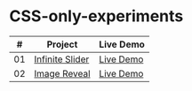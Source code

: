 # CSS-only-experiments

|  #  | Project                                                                                              | Live Demo                                                        |
| :-: | ---------------------------------------------------------------------------------------------------- | ---------------------------------------------------------------- |
| 01  | [Infinite Slider](https://github.com/matiasbacelar98/css-only-experiments/tree/main/infinite-slider) | [Live Demo](https://infinite-slider-experiment-css.netlify.app/) |
| 02  | [Image Reveal](https://github.com/matiasbacelar98/css-only-experiments/tree/main/image-reveal)       | [Live Demo](https://image-reveal-experiment-css.netlify.app/)    |
